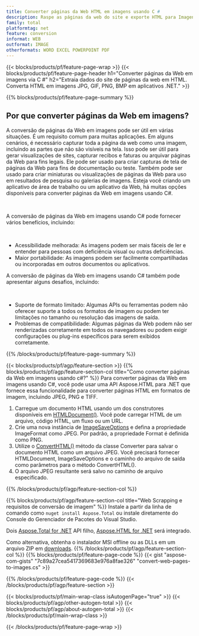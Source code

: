 ```yaml
---
title: Converter páginas da Web HTML em imagens usando C #
description: Raspe as páginas da web do site e exporte HTML para Imagens. Desenvolva aplicativos .NET para extrair dados de sites em JPEG, PNG, GIF, BMP, etc. 
family: total
platformtag: net
feature: conversion
informat: WEB
outformat: IMAGE
otherformats: WORD EXCEL POWERPOINT PDF
---
```

{{< blocks/products/pf/feature-page-wrap >}}
{{< blocks/products/pf/feature-page-header h1="Converter páginas da Web em imagens via C #" h2="Extraia dados do site de páginas da web em HTML. Converta HTML em imagens JPG, GIF, PNG, BMP em aplicativos .NET." >}}

{{% blocks/products/pf/feature-page-summary %}}

<h2 class="heading-border">Por que converter páginas da Web em imagens?</h2>
<p>A conversão de páginas da Web em imagens pode ser útil em várias situações. É um requisito comum para muitas aplicações. Em alguns cenários, é necessário capturar toda a página da web como uma imagem, incluindo as partes que não são visíveis na tela. Isso pode ser útil para gerar visualizações de sites, capturar recibos e faturas ou arquivar páginas da Web para fins legais. Ele pode ser usado para criar capturas de tela de páginas da Web para fins de documentação ou teste. Também pode ser usado para criar miniaturas ou visualizações de páginas da Web para uso em resultados de pesquisa ou galerias de imagens. Esteja você criando um aplicativo de área de trabalho ou um aplicativo da Web, há muitas opções disponíveis para converter páginas da Web em imagens usando C#.</p><br />

<p>A conversão de páginas da Web em imagens usando C# pode fornecer vários benefícios, incluindo:</p><br />
<ul>
<li>Acessibilidade melhorada: As imagens podem ser mais fáceis de ler e entender para pessoas com deficiência visual ou outras deficiências.</li>
<li>Maior portabilidade: As imagens podem ser facilmente compartilhadas ou incorporadas em outros documentos ou aplicativos.</li>
</ul>
<p>A conversão de páginas da Web em imagens usando C# também pode apresentar alguns desafios, incluindo:</p><br />
<ul>
<li>Suporte de formato limitado: Algumas APIs ou ferramentas podem não oferecer suporte a todos os formatos de imagem ou podem ter limitações no tamanho ou resolução das imagens de saída.</li>
<li>Problemas de compatibilidade: Algumas páginas da Web podem não ser renderizadas corretamente em todos os navegadores ou podem exigir configurações ou plug-ins específicos para serem exibidos corretamente.</li>
</ul>
{{% /blocks/products/pf/feature-page-summary  %}}

{{< blocks/products/pf/agp/feature-section >}}
{{% blocks/products/pf/agp/feature-section-col title="Como converter páginas da Web em imagens usando c#?" %}}
Para converter páginas da Web em imagens usando C#, você pode usar uma API Aspose.HTML para .NET que fornece essa funcionalidade para converter páginas HTML em formatos de imagem, incluindo JPEG, PNG e TIFF.</p>

1. Carregue um documento HTML usando um dos construtores disponíveis em [HTMLDocument()](https://reference.aspose.com/html/net/aspose.html/htmldocument/). Você pode carregar HTML de um arquivo, código HTML, um fluxo ou um URL.
2. Crie uma nova instância de [ImageSaveOptions](https://reference.aspose.com/html/net/aspose.html.saving/imagesaveoptions/) e defina a propriedade ImageFormat como JPEG. Por padrão, a propriedade Format é definida como PNG.
3. Utilize o [ConvertHTML()](https://reference.aspose.com/html/net/aspose.html.converters/converter/converthtml/) método da classe Converter para salvar o documento HTML como um arquivo JPEG. Você precisará fornecer HTMLDocument, ImageSaveOptions e o caminho do arquivo de saída como parâmetros para o método ConvertHTML().
4. O arquivo JPEG resultante será salvo no caminho de arquivo especificado.
 
{{% /blocks/products/pf/agp/feature-section-col %}}

{{% blocks/products/pf/agp/feature-section-col title="Web Scrapping e requisitos de conversão de imagem" %}}
Instale a partir da linha de comando como ```nuget install Aspose.Total``` ou instale diretamente do Console do Gerenciador de Pacotes do Visual Studio.

Dois [Aspose.Total for .NET](https://products.aspose.com/total/net/) API filho, [Aspose.HTML for .NET](https://products.aspose.com/html/net/) será integrado.

Como alternativa, obtenha o instalador MSI offline ou as DLLs em um arquivo ZIP em [downloads](https://releases.aspose.com/total/net).
{{% /blocks/products/pf/agp/feature-section-col %}}
{{% blocks/products/pf/feature-page-code %}}
{{< gist "aspose-com-gists" "7c89a27cea5417369683e976a8fae326" "convert-web-pages-to-images.cs" >}}

{{% /blocks/products/pf/feature-page-code %}}
{{< /blocks/products/pf/agp/feature-section >}}

{{< blocks/products/pf/main-wrap-class isAutogenPage="true" >}}
{{< blocks/products/pf/agp/other-autogen-total >}}
{{< blocks/products/pf/agp/about-autogen-total >}}
{{< /blocks/products/pf/main-wrap-class >}}

{{< /blocks/products/pf/feature-page-wrap >}}